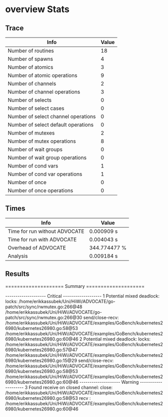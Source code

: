 # overview Stats

## Trace
| Info | Value |
| - | - |
| Number of routines | 18 |
| Number of spawns | 4 |
| Number of atomics | 3 |
| Number of atomic operations | 9 |
| Number of channels | 2 |
| Number of channel operations | 3 |
| Number of selects | 0 |
| Number of select cases | 0 |
| Number of select channel operations | 0 |
| Number of select default operations | 0 |
| Number of mutexes | 2 |
| Number of mutex operations | 8 |
| Number of wait groups | 0 |
| Number of wait group operations | 0 |
| Number of cond vars | 1 |
| Number of cond var operations | 1 |
| Number of once | 0| 
| Number of once operations | 0 |


## Times
| Info | Value |
| - | - |
| Time for run without ADVOCATE | 0.000909 s |
| Time for run with ADVOCATE | 0.004043 s |
| Overhead of ADVOCATE | 344.774477 % |
| Analysis | 0.009184 s |


## Results
==================== Summary ====================

-------------------- Critical -------------------
1 Potential mixed deadlock:
	locks: 
		/home/erikkassubek/Uni/HiWi/ADVOCATE/go-patch/src/sync/rwmutex.go:266@48
		/home/erikkassubek/Uni/HiWi/ADVOCATE/go-patch/src/sync/rwmutex.go:266@30
	send/close-recv: 
		/home/erikkassubek/Uni/HiWi/ADVOCATE/examples/GoBench/kubernetes26980/kubernetes26980.go:58@53
		/home/erikkassubek/Uni/HiWi/ADVOCATE/examples/GoBench/kubernetes26980/kubernetes26980.go:60@46
2 Potential mixed deadlock:
	locks: 
		/home/erikkassubek/Uni/HiWi/ADVOCATE/examples/GoBench/kubernetes26980/kubernetes26980.go:57@47
		/home/erikkassubek/Uni/HiWi/ADVOCATE/examples/GoBench/kubernetes26980/kubernetes26980.go:15@29
	send/close-recv: 
		/home/erikkassubek/Uni/HiWi/ADVOCATE/examples/GoBench/kubernetes26980/kubernetes26980.go:58@53
		/home/erikkassubek/Uni/HiWi/ADVOCATE/examples/GoBench/kubernetes26980/kubernetes26980.go:60@46
-------------------- Warning --------------------
3 Found receive on closed channel:
	close: /home/erikkassubek/Uni/HiWi/ADVOCATE/examples/GoBench/kubernetes26980/kubernetes26980.go:58@53
	recv : /home/erikkassubek/Uni/HiWi/ADVOCATE/examples/GoBench/kubernetes26980/kubernetes26980.go:60@46
